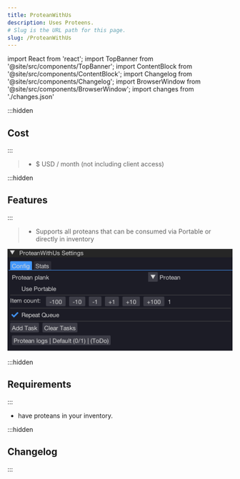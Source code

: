 ```yaml
---
title: ProteanWithUs
description: Uses Proteens.
# Slug is the URL path for this page.
slug: /ProteanWithUs
---
```


import React from 'react';
import TopBanner from '@site/src/components/TopBanner';
import ContentBlock from '@site/src/components/ContentBlock';
import Changelog from '@site/src/components/Changelog';
import BrowserWindow from '@site/src/components/BrowserWindow';
import changes from './changes.json'

<TopBanner title="ProteanWithUs" version="v1.0.6" author="BotWithUs" offical="OFFICAL SCRIPT" skill="Necromancy">
</TopBanner>

:::hidden

## Cost

:::

<ContentBlock title="Cost">

> - $ USD / month (not including client access)

</ContentBlock>

:::hidden

## Features

:::

<ContentBlock title="Features">

> - Supports all proteans that can be consumed via Portable or directly in inventory

![Example](01ProteanWithus.png)

</ContentBlock>

:::hidden

## Requirements

:::
<ContentBlock title="Requirements">

- have proteans in your inventory.

</ContentBlock>

:::hidden

## Changelog

:::

<Changelog changes={changes}>

</Changelog>
